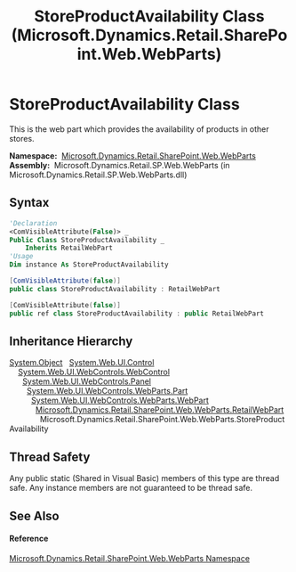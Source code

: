 ﻿---
title: StoreProductAvailability Class (Microsoft.Dynamics.Retail.SharePoint.Web.WebParts)
TOCTitle: StoreProductAvailability Class
ms:assetid: T:Microsoft.Dynamics.Retail.SharePoint.Web.WebParts.StoreProductAvailability
ms:mtpsurl: https://technet.microsoft.com/en-us/library/microsoft.dynamics.retail.sharepoint.web.webparts.storeproductavailability(v=AX.60)
ms:contentKeyID: 62205504
ms.date: 05/18/2015
mtps_version: v=AX.60
f1_keywords:
- Microsoft.Dynamics.Retail.SharePoint.Web.WebParts.StoreProductAvailability
dev_langs:
- CSharp
- C++
- VB
---

# StoreProductAvailability Class

This is the web part which provides the availability of products in other stores.

**Namespace:**  [Microsoft.Dynamics.Retail.SharePoint.Web.WebParts](microsoft-dynamics-retail-sharepoint-web-webparts-namespace.md)  
**Assembly:**  Microsoft.Dynamics.Retail.SP.Web.WebParts (in Microsoft.Dynamics.Retail.SP.Web.WebParts.dll)

## Syntax

``` vb
'Declaration
<ComVisibleAttribute(False)> _
Public Class StoreProductAvailability _
    Inherits RetailWebPart
'Usage
Dim instance As StoreProductAvailability
```

``` csharp
[ComVisibleAttribute(false)]
public class StoreProductAvailability : RetailWebPart
```

``` c++
[ComVisibleAttribute(false)]
public ref class StoreProductAvailability : public RetailWebPart
```

## Inheritance Hierarchy

[System.Object](https://technet.microsoft.com/en-us/library/e5kfa45b\(v=ax.60\))  
  [System.Web.UI.Control](https://technet.microsoft.com/en-us/library/983zwx2h\(v=ax.60\))  
    [System.Web.UI.WebControls.WebControl](https://technet.microsoft.com/en-us/library/k1x24e42\(v=ax.60\))  
      [System.Web.UI.WebControls.Panel](https://technet.microsoft.com/en-us/library/x25wh2hz\(v=ax.60\))  
        [System.Web.UI.WebControls.WebParts.Part](https://technet.microsoft.com/en-us/library/yb25w952\(v=ax.60\))  
          [System.Web.UI.WebControls.WebParts.WebPart](https://technet.microsoft.com/en-us/library/h0t1fxe7\(v=ax.60\))  
            [Microsoft.Dynamics.Retail.SharePoint.Web.WebParts.RetailWebPart](retailwebpart-class-microsoft-dynamics-retail-sharepoint-web-webparts.md)  
              Microsoft.Dynamics.Retail.SharePoint.Web.WebParts.StoreProductAvailability  

## Thread Safety

Any public static (Shared in Visual Basic) members of this type are thread safe. Any instance members are not guaranteed to be thread safe.

## See Also

#### Reference

[Microsoft.Dynamics.Retail.SharePoint.Web.WebParts Namespace](microsoft-dynamics-retail-sharepoint-web-webparts-namespace.md)

